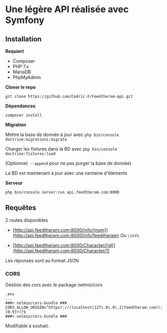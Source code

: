 # Une légère API réalisée avec Symfony

## Installation

**Requiert**

* Composer
* PHP 7.x
* MariaDB
* PhpMyAdmin

**Cloner le repo**

`git clone https://github.com/Cedric-F/Feedtheram-api.git`

**Dépendances**

`composer install`

**Migration**

Mettre la base de donnée à jour avec
`php bin/console doctrine:migrations:migrate`

Charger les fixtures dans la BD avec
`php bin/console doctrine:fixtures:load`

(Optionnel: `--append` pour ne pas purger la base de donnée)

La BD est maintenant à jour avec une centaine d'éléments

**Serveur**

`php bin/console server:run api.feedtheram.com:8000`

## Requêtes

2 routes disponibles

* [http://api.feedtheram.com:8000/info/{nom}](http://api.feedtheram.com:8000/info/feedtheram)
 _Ou `/info`_

* [http://api.feedtheram.com:8000/Character/{id}](http://api.feedtheram.com:8000/Character/1)

Les réponses sont au format JSON

### CORS

Gestion des cors avec le package nelmio/cors

```
.env
...
###> nelmio/cors-bundle ###
CORS_ALLOW_ORIGIN=^https?://(localhost|127\.0\.0\.1|feedtheram.com)(:[0-9]+)?$
###< nelmio/cors-bundle ###
```

Modifiable à souhait.
